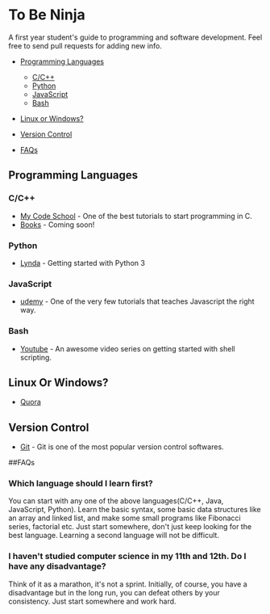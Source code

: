 # To Be Ninja

A first year student's guide to programming and software development. 
Feel free to send pull requests for adding new info.

- [Programming Languages](#programming-languages)
    - [C/C++](#cc)
    - [Python](#python)
    - [JavaScript](#javascript)
    - [Bash](#bash)

- [Linux or Windows?](#linux-or-windows)
- [Version Control](#version-control)
- [FAQs](#faqs)


Programming Languages
---


### C/C++

* [My Code School](https://www.youtube.com/watch?v=AWliApDc61w&list=PL2_aWCzGMAwLSqGsERZGXGkA5AfMhcknE) - One of the best tutorials to start programming in C. 
* [Books]() - Coming soon!


### Python

* [Lynda](https://www.lynda.com/Python-tutorials/Python-3-Essential-Training/62226-2.html) - Getting started with Python 3


### JavaScript

* [udemy](https://www.udemy.com/understand-javascript/) - One of the very few tutorials that teaches Javascript the right way.


### Bash

* [Youtube](https://www.youtube.com/watch?v=nVt3Rst-2H8&list=PL7B7FA4E693D8E790) - An awesome video series on getting started with shell scripting.

## Linux Or Windows?

* [Quora](https://www.quora.com/Why-is-Linux-better-than-Windows-for-programmers-1/answer/Kemal-Ard%C4%B1l-G%C3%BClez?srid=iFph)

## Version Control

* [Git](https://www.lynda.com/Git-tutorials/Git-Essential-Training/100222-2.html) - Git is one of the most popular version control softwares.


##FAQs

### Which language should I learn first?
You can start with any one of the above languages(C/C++, Java, JavaScript, Python). Learn the basic syntax, some basic data structures like an array and linked list, and make some small programs like Fibonacci series, factorial etc.
Just start somewhere, don't just keep looking for the best language. Learning a second language will not be difficult.



### I haven't studied computer science in my 11th and 12th. Do I have any disadvantage?
Think of it as a marathon, it's not a sprint. Initially, of course, you have a disadvantage but in the long run, you can defeat others by your consistency. Just start somewhere and work hard.